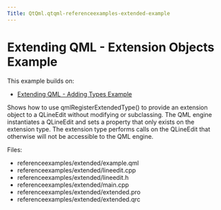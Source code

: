 ```yaml
---
Title: QtQml.qtqml-referenceexamples-extended-example
---
```

        
Extending QML - Extension Objects Example
=========================================

<span class="subtitle"></span>
<span id="details"></span>
This example builds on:

-   [Extending QML - Adding Types Example](https://developer.ubuntu.comapps/qml/sdk-15.04.5/QtQml.referenceexamples-adding/)

Shows how to use qmlRegisterExtendedType() to provide an extension object to a QLineEdit without modifying or subclassing. The QML engine instantiates a QLineEdit and sets a property that only exists on the extension type. The extension type performs calls on the QLineEdit that otherwise will not be accessible to the QML engine.

Files:

-   referenceexamples/extended/example.qml
-   referenceexamples/extended/lineedit.cpp
-   referenceexamples/extended/lineedit.h
-   referenceexamples/extended/main.cpp
-   referenceexamples/extended/extended.pro
-   referenceexamples/extended/extended.qrc

